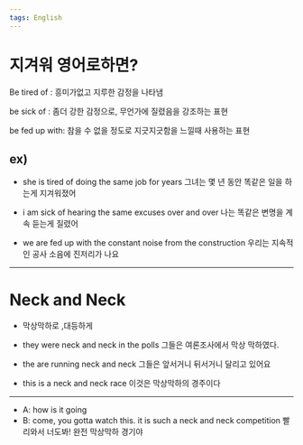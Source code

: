 ```yaml
---
tags: English
---
```

# 지겨워 영어로하면?

Be tired of  : 흥미가없고 지루한 감정을 나타냄

be sick of : 좀더 강한 감정으로, 무언가에 질렸음을 강조하는 표현

be fed up with: 참을 수 없을 정도로 지긋지긋함을 느낄때 사용하는 표현

## ex)

- she is tired of doing the same job for years
    그녀는 몇 년 동안 똑같은 일을 하는게 지겨워졌어

- i am sick of hearing the same excuses over and over
    나는 똑같은 변명을 계속 듣는게 질렸어

- we are fed up with the constant noise from the construction
    우리는 지속적인 공사 소음에 진저리가 나요


---------------------------

# Neck and Neck

- 막상막하로 ,대등하게

- they were neck and neck in the polls
    그들은 여론조사에서 막상 막하였다.
  
- the are running neck and neck
    그들은 앞서거니 뒤서거니 달리고 있어요

- this is a neck and neck race
    이것은 막상막하의 경주이다

------------------------------------------------------------------

- A: how is it going 
- B: come, you gotta watch this. it is such a neck and neck competition
    빨리와서 너도봐! 완전 막상막하 경기야


